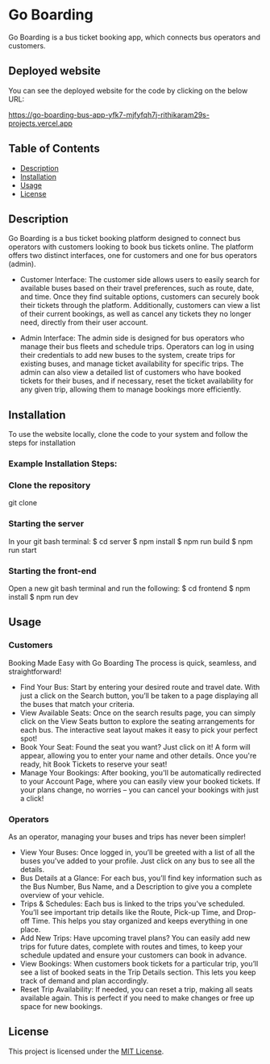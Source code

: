 # Go Boarding 

Go Boarding is a bus ticket booking app, which connects bus operators and customers.

## Deployed website
You can see the deployed website for the code by clicking on the below URL:

https://go-boarding-bus-app-yfk7-mjfyfqh7j-rithikaram29s-projects.vercel.app

## Table of Contents

- [Description](#description)
- [Installation](#installation)
- [Usage](#usage)
- [License](#license)

## Description

Go Boarding is a bus ticket booking platform designed to connect bus operators with customers looking to book bus tickets online. The platform offers two distinct interfaces, one for customers and one for bus operators (admin).

- Customer Interface: The customer side allows users to easily search for available buses based on their travel preferences, such as route, date, and time. Once they find suitable options, customers can securely book their tickets through the platform. Additionally, customers can view a list of their current bookings, as well as cancel any tickets they no longer need, directly from their user account.

- Admin Interface: The admin side is designed for bus operators who manage their bus fleets and schedule trips. Operators can log in using their credentials to add new buses to the system, create trips for existing buses, and manage ticket availability for specific trips. The admin can also view a detailed list of customers who have booked tickets for their buses, and if necessary, reset the ticket availability for any given trip, allowing them to manage bookings more efficiently.

## Installation

To use the website locally, clone the code to your system and follow the steps for installation
### Example Installation Steps:
### Clone the repository
git clone <add the clone url>

### Starting  the server
In your git bash terminal:
$ cd server
$ npm install
$ npm run build
$ npm run start

### Starting the front-end
Open a new git bash terminal and run the following:
$ cd frontend
$ npm install
$ npm run dev


## Usage

### Customers
Booking Made Easy with Go Boarding
The process is quick, seamless, and straightforward!
- Find Your Bus: Start by entering your desired route and travel date. With just a click on the Search button, you’ll be taken to a page displaying all the buses that match your criteria.
- View Available Seats: Once on the search results page, you can simply click on the View Seats button to explore the seating arrangements for each bus. The interactive seat layout makes it easy to pick your perfect spot!
- Book Your Seat: Found the seat you want? Just click on it! A form will appear, allowing you to enter your name and other details. Once you're ready, hit Book Tickets to reserve your seat!
- Manage Your Bookings: After booking, you'll be automatically redirected to your Account Page, where you can easily view your booked tickets. If your plans change, no worries – you can cancel your bookings with just a click!

### Operators
As an operator, managing your buses and trips has never been simpler!
- View Your Buses: Once logged in, you’ll be greeted with a list of all the buses you've added to your profile. Just click on any bus to see all the details.
- Bus Details at a Glance: For each bus, you’ll find key information such as the Bus Number, Bus Name, and a Description to give you a complete overview of your vehicle.
- Trips & Schedules: Each bus is linked to the trips you've scheduled. You’ll see important trip details like the Route, Pick-up Time, and Drop-off Time. This helps you stay organized and keeps everything in one place.
- Add New Trips: Have upcoming travel plans? You can easily add new trips for future dates, complete with routes and times, to keep your schedule updated and ensure your customers can book in advance.
- View Bookings: When customers book tickets for a particular trip, you’ll see a list of booked seats in the Trip Details section. This lets you keep track of demand and plan accordingly.
- Reset Trip Availability: If needed, you can reset a trip, making all seats available again. This is perfect if you need to make changes or free up space for new bookings.

## License
This project is licensed under the [MIT License](LICENSE).
